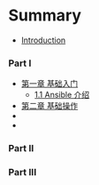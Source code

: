 # Summary

* [Introduction](README.md)

### Part Ⅰ 

* [第一章 基础入门](ch01/README.md)
    * [1.1 Ansible 介绍](ch01/1.1-ansible-introduce.md)
* [第二章 基础操作](ch02/README.md)
* []()
* []()

### Part ⅠⅠ 


### Part ⅠⅠⅠ 
